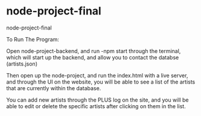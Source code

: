 # node-project-final
node-project-final

To Run The Program:

Open node-project-backend, and run -npm start through the terminal, which will start up the backend, and allow you to contact the databse (artists.json)

Then open up the node-project, and run the index.html with a live server, and through the UI on the website, you will be able to see a list of the artists that are currently within the database. 

You can add new artists through the PLUS log on the site, and you will be able to edit or delete the specific artists after clicking on them in the list.
